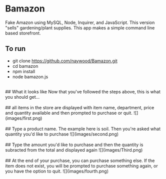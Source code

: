 # Bamazon
Fake Amazon using MySQL, Node, Inquirer, and JavaScript. This version "sells" gardening/plant supplies. This app makes a simple command line based storefront.
<br>
## To run
* git clone https://github.com/naywood/Bamazon.git
* cd bamazon
* npm install
* node bamazon.js
<br>
## What it looks like
Now that you've followed the steps above, this is what you should get...
<br>
<br>
## all items in the store are displayed with item name, department, price and quantity available and then prompted to purchase or quit.
![](images/first.png)
<br>
<br>
## Type a product name. The example here is soil. Then you're asked what quantity you'd like to purchase
![](images/second.png)
<br>
<br>
## Type the amount you'd like to purchase and then the quantity is subracted from the total and displayed again
![](images/Third.png)
<br>
<br>
## At the end of your purchase, you can purchase something else. If the item does not exist, you will be prompted to purchase something again, or you have the option to quit.
![](images/fourth.png)

